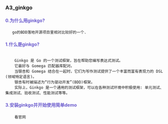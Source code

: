 
### A3_ginkgo

#### <span style="color:SlateBlue ">0.为什么用ginkgo?</span>

```
   go的BDD落地开源项目里相对比较好的一个.
```
#### <span style="color:SlateBlue ">1.什么是ginkgo?</span>

```

    Ginkgo 是 Go 的一个测试框架，旨在帮助您编写表达式测试。
    它最好与 Gomega 匹配器库配对。
    当银杏和 Gomega 结合在一起时，它们为写作测试提供了一个丰富而富有表现力的 DSL (领域特定语言)。
    银杏有时被描述为“行为驱动开发”(BDD)框架。
    实际上，Ginkgo 是一个通用的测试框架，可以在各种测试环境中积极使用: 单元测试、集成测试、验收测试、性能测试等等。

```

#### <span style="color:SlateBlue ">3.安装ginkgo并开始使用简单demo </span>

```
    看官网
    
```

